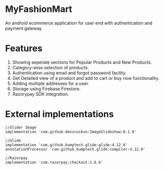 # MyFashionMart
An android ecommerce application for user end with authentication and payment gateway.

# Features
1. Showing seperate sections for Popular Products and New Products.
2. Category-wise selection of products.
3. Authentication using email and forgot password facility.
4. Get Detailed view of a product and add to cart or buy now functionality.
5. Adding multiple addresses for a user.
6. Storage using Firebase Firestore.
7. Razorypay SDK integration.

# External implementations
    //Slider Image
    implementation 'com.github.denzcoskun:ImageSlideshow:0.1.0'

    //Glide
    implementation 'com.github.bumptech.glide:glide:4.12.0'
    annotationProcessor 'com.github.bumptech.glide:compiler:4.12.0'

    //Razorpay
    implementation 'com.razorpay:checkout:1.6.6'
